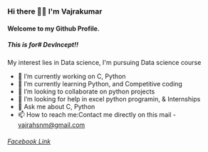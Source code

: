 ### Hi there 👋🏻 I'm **Vajrakumar**
#### Welcome to my Github Profile. 
##### This is for# DevIncept!!
My interest lies in Data science, I'm pursuing Data science course
* 🔭 I’m currently working on C, Python
* 🌱 I’m currently learning Python, and Competitive coding
* 👯 I’m looking to collaborate on python projects
* 🤔 I’m looking for help in excel python programin, & Internships 
* 💬 Ask me about C, Python
* 📫 How to reach me:Contact me directly on this mail - vajrahsnm@gmail.com
###### [Facebook Link](https://www.facebook.com/M.Vajrakumar)
